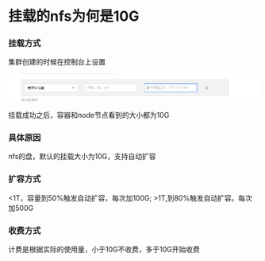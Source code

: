 # 挂载的nfs为何是10G

### 挂载方式

集群创建的时候在控制台上设置

![](images/tke-mount-nfs.png)

挂载成功之后，容器和node节点看到的大小都为10G

### 具体原因

nfs的盘，默认的挂载大小为10G，支持自动扩容

### 扩容方式

<1T，容量到50%触发自动扩容，每次加100G; >1T,到80%触发自动扩容。每次加500G

### 收费方式

计费是根据实际的使用量，小于10G不收费，多于10G开始收费